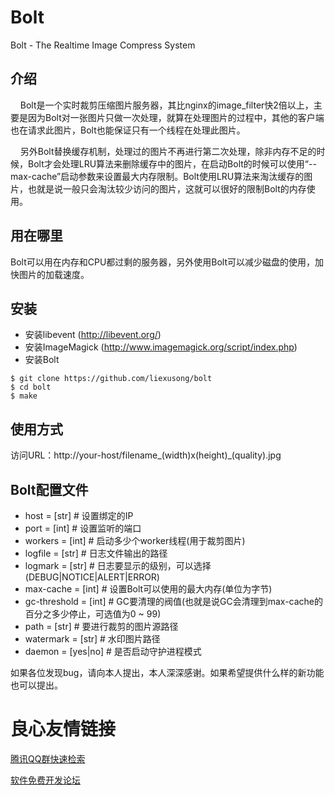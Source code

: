 Bolt
====
Bolt - The Realtime Image Compress System
 

介绍
----
&nbsp;&nbsp;&nbsp;&nbsp;Bolt是一个实时裁剪压缩图片服务器，其比nginx的image_filter快2倍以上，主要是因为Bolt对一张图片只做一次处理，就算在处理图片的过程中，其他的客户端也在请求此图片，Bolt也能保证只有一个线程在处理此图片。 

&nbsp;&nbsp;&nbsp;&nbsp;另外Bolt替换缓存机制，处理过的图片不再进行第二次处理，除非内存不足的时候，Bolt才会处理LRU算法来删除缓存中的图片，在启动Bolt的时候可以使用“--max-cache”启动参数来设置最大内存限制。Bolt使用LRU算法来淘汰缓存的图片，也就是说一般只会淘汰较少访问的图片，这就可以很好的限制Bolt的内存使用。

用在哪里
--------
Bolt可以用在内存和CPU都过剩的服务器，另外使用Bolt可以减少磁盘的使用，加快图片的加载速度。

安装
----
* 安装libevent (http://libevent.org/)
* 安装ImageMagick (http://www.imagemagick.org/script/index.php)
* 安装Bolt
```shell
$ git clone https://github.com/liexusong/bolt
$ cd bolt
$ make
```

使用方式
--------
访问URL：http://your-host/filename_(width)x(height)_(quality).jpg

Bolt配置文件
--------------
* host = [str]          # 设置绑定的IP
* port = [int]          # 设置监听的端口
* workers = [int]       # 启动多少个worker线程(用于裁剪图片)
* logfile = [str]       # 日志文件输出的路径
* logmark = [str]       # 日志要显示的级别，可以选择(DEBUG|NOTICE|ALERT|ERROR)
* max-cache = [int]     # 设置Bolt可以使用的最大内存(单位为字节)
* gc-threshold = [int]  # GC要清理的阀值(也就是说GC会清理到max-cache的百分之多少停止，可选值为0 ~ 99)
* path = [str]          # 要进行裁剪的图片源路径
* watermark = [str]     # 水印图片路径
* daemon = [yes|no]     # 是否启动守护进程模式

 
如果各位发现bug，请向本人提出，本人深深感谢。如果希望提供什么样的新功能也可以提出。
 


 # 良心友情链接

[腾讯QQ群快速检索](http://u.720life.cn/s/8cf73f7c)

[软件免费开发论坛](http://u.720life.cn/s/bbb01dc0)